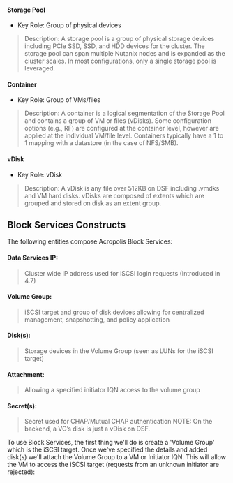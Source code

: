 <!-- all the infroamtion refer to nutanix bible -->
#### Storage Pool
- Key Role: Group of physical devices
> Description: A storage pool is a group of physical storage devices including PCIe SSD, SSD, and HDD devices for the cluster.  The storage pool can span multiple Nutanix nodes and is expanded as the cluster scales.  In most configurations, only a single storage pool is leveraged.

#### Container
- Key Role: Group of VMs/files
> Description: A container is a logical segmentation of the Storage Pool and contains a group of VM or files (vDisks).  Some configuration options (e.g., RF) are configured at the container level, however are applied at the individual VM/file level.  Containers typically have a 1 to 1 mapping with a datastore (in the case of NFS/SMB).

#### vDisk
- Key Role: vDisk
> Description: A vDisk is any file over 512KB on DSF including .vmdks and VM hard disks.  vDisks are composed of extents which are grouped and stored on disk as an extent group.

## Block Services Constructs
The following entities compose Acropolis Block Services:

#### Data Services IP:
> Cluster wide IP address used for iSCSI login requests (Introduced in 4.7)
#### Volume Group:
> iSCSI target and group of disk devices allowing for centralized management, snapshotting, and policy application
#### Disk(s):
> Storage devices in the Volume Group (seen as LUNs for the iSCSI target)
#### Attachment:
> Allowing a specified initiator IQN access to the volume group
#### Secret(s):
> Secret used for CHAP/Mutual CHAP authentication
NOTE: On the backend, a VG’s disk is just a vDisk on DSF.

To use Block Services, the first thing we'll do is create a 'Volume Group' which is the iSCSI target. Once we've specified the details and added disk(s) we'll attach the Volume Group to a VM or Initiator IQN. This will allow the VM to access the iSCSI target (requests from an unknown initiator are rejected):